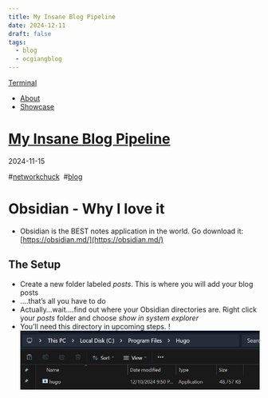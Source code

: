 ```yaml
---
title: My Insane Blog Pipeline
date: 2024-12-11
draft: false
tags:
  - blog
  - ocgiangblog
---
```


[Terminal](https://blog.networkchuck.com/)

- [About](https://blog.networkchuck.com/about)
- [Showcase](https://blog.networkchuck.com/showcase)

# [My Insane Blog Pipeline](https://blog.networkchuck.com/posts/my-insane-blog-pipeline/)

2024-11-15

#[networkchuck](https://blog.networkchuck.com/tags/networkchuck/)  #[blog](https://blog.networkchuck.com/tags/blog/) 

# Obsidian - Why I love it[](https://blog.networkchuck.com/posts/my-insane-blog-pipeline/#obsidian---why-i-love-it)

- Obsidian is the BEST notes application in the world. Go download it: [https://obsidian.md/](https://obsidian.md/)

## The Setup[](https://blog.networkchuck.com/posts/my-insane-blog-pipeline/#the-setup)

- Create a new folder labeled _posts_. This is where you will add your blog posts
- ….that’s all you have to do
- Actually…wait….find out where your Obsidian directories are. Right click your _posts_ folder and choose _show in system explorer_
- You’ll need this directory in upcoming steps.
!![Image Description](/images/2024-12-10_cai%20dat%20hugo_latest_1.png)


